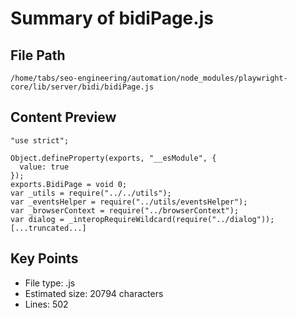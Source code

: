 # Summary of bidiPage.js
  
## File Path
`/home/tabs/seo-engineering/automation/node_modules/playwright-core/lib/server/bidi/bidiPage.js`

## Content Preview
```
"use strict";

Object.defineProperty(exports, "__esModule", {
  value: true
});
exports.BidiPage = void 0;
var _utils = require("../../utils");
var _eventsHelper = require("../utils/eventsHelper");
var _browserContext = require("../browserContext");
var dialog = _interopRequireWildcard(require("../dialog"));
[...truncated...]
```

## Key Points
- File type: .js
- Estimated size: 20794 characters
- Lines: 502
